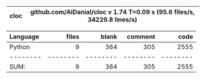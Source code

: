 cloc|github.com/AlDanial/cloc v 1.74  T=0.09 s (95.6 files/s, 34229.8 lines/s)
--- | ---

Language|files|blank|comment|code
:-------|-------:|-------:|-------:|-------:
Python|9|364|305|2555
--------|--------|--------|--------|--------
SUM:|9|364|305|2555
